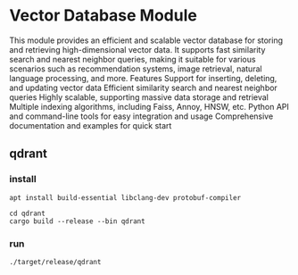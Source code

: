 # Vector Database Module
This module provides an efficient and scalable vector database for storing and retrieving high-dimensional vector data. It supports fast similarity search and nearest neighbor queries, making it suitable for various scenarios such as recommendation systems, image retrieval, natural language processing, and more.
Features
Support for inserting, deleting, and updating vector data
Efficient similarity search and nearest neighbor queries
Highly scalable, supporting massive data storage and retrieval
Multiple indexing algorithms, including Faiss, Annoy, HNSW, etc.
Python API and command-line tools for easy integration and usage
Comprehensive documentation and examples for quick start
## qdrant
### install
```
apt install build-essential libclang-dev protobuf-compiler
```
```
cd qdrant
cargo build --release --bin qdrant
```
### run 
```
./target/release/qdrant
```